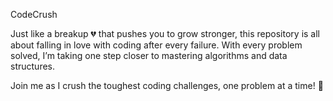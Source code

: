 
CodeCrush

Just like a breakup 💔 that pushes you to grow stronger, this repository is all about falling in love with coding after every failure. With every problem solved, I’m taking one step closer to mastering algorithms and data structures.

Join me as I crush the toughest coding challenges, one problem at a time! 🚀